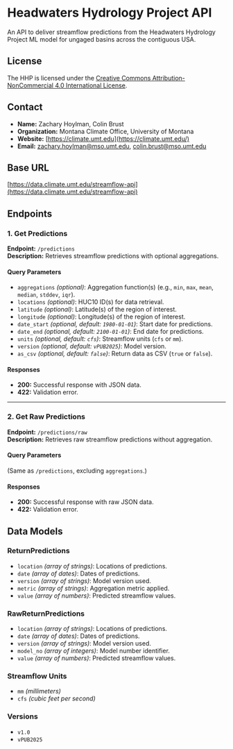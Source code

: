 # Headwaters Hydrology Project API  

An API to deliver streamflow predictions from the Headwaters Hydrology Project ML model for ungaged basins across the contiguous USA.  

## License
The HHP is licensed under the [Creative Commons Attribution-NonCommercial 4.0 International License](https://creativecommons.org/licenses/by-nc/4.0/).

## Contact  
- **Name:** Zachary Hoylman, Colin Brust
- **Organization:** Montana Climate Office, University of Montana
- **Website:** [https://climate.umt.edu](https://climate.umt.edu/)  
- **Email:** [zachary.hoylman@mso.umt.edu](mailto:zachary.hoylman@mso.umt.edu), [colin.brust@mso.umt.edu](mailto:colin.brust@mso.umt.edu)

## Base URL  
[https://data.climate.umt.edu/streamflow-api](https://data.climate.umt.edu/streamflow-api)

## Endpoints  

### **1. Get Predictions**  
**Endpoint:** `/predictions`  
**Description:** Retrieves streamflow predictions with optional aggregations.  

#### Query Parameters  
- `aggregations` _(optional)_: Aggregation function(s) (e.g., `min`, `max`, `mean`, `median`, `stddev`, `iqr`).  
- `locations` _(optional)_: HUC10 ID(s) for data retrieval.  
- `latitude` _(optional)_: Latitude(s) of the region of interest.  
- `longitude` _(optional)_: Longitude(s) of the region of interest.  
- `date_start` _(optional, default: `1980-01-01`)_: Start date for predictions.  
- `date_end` _(optional, default: `2100-01-01`)_: End date for predictions.  
- `units` _(optional, default: `cfs`)_: Streamflow units (`cfs` or `mm`).  
- `version` _(optional, default: `vPUB2025`)_: Model version.  
- `as_csv` _(optional, default: `false`)_: Return data as CSV (`true` or `false`).  

#### Responses  
- **200:** Successful response with JSON data.  
- **422:** Validation error.  

---

### **2. Get Raw Predictions**  
**Endpoint:** `/predictions/raw`  
**Description:** Retrieves raw streamflow predictions without aggregation.  

#### Query Parameters  
(Same as `/predictions`, excluding `aggregations`.)  

#### Responses  
- **200:** Successful response with raw JSON data.  
- **422:** Validation error.  

## Data Models  

### **ReturnPredictions**  
- `location` _(array of strings)_: Locations of predictions.  
- `date` _(array of dates)_: Dates of predictions.  
- `version` _(array of strings)_: Model version used.  
- `metric` _(array of strings)_: Aggregation metric applied.  
- `value` _(array of numbers)_: Predicted streamflow values.  

### **RawReturnPredictions**  
- `location` _(array of strings)_: Locations of predictions.  
- `date` _(array of dates)_: Dates of predictions.  
- `version` _(array of strings)_: Model version used.  
- `model_no` _(array of integers)_: Model number identifier.  
- `value` _(array of numbers)_: Predicted streamflow values.  

### **Streamflow Units**  
- `mm` _(millimeters)_  
- `cfs` _(cubic feet per second)_  

### **Versions**  
- `v1.0`  
- `vPUB2025`  
